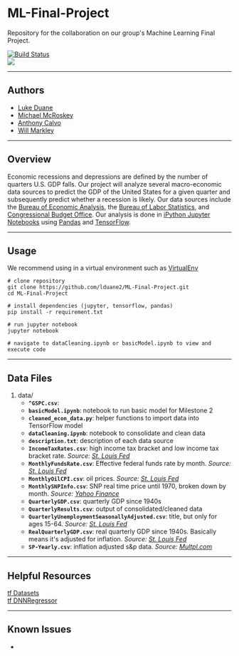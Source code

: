 # ML-Final-Project
Repository for the collaboration on our group's Machine Learning Final Project.

[![Build Status](https://travis-ci.org/lduane2/ML-Final-Project.svg?branch=master)](https://travis-ci.org/lduane2/ML-Final-Project)  
![](https://www.tensorflow.org/images/tf_logo_transp.png)

----
## Authors
* [Luke Duane](https://github.com/lduane2)
* [Michael McRoskey](https://github.com/michaelmcroskey)
* [Anthony Calvo](https://github.com/acalvo813)
* [Will Markley](https://github.com/willmarkley)


----
## Overview
Economic recessions and depressions are defined by the number of quarters U.S. GDP falls. Our project will analyze several macro-economic data sources to predict the GDP of the United States for a given quarter and subsequently predict whether a recession is likely. Our data sources include the [Bureau of Economic Analysis](https://www.bea.gov/), the [Bureau of Labor Statistics](https://www.bls.gov/), and [Congressional Budget Office](https://www.cbo.gov/). Our analysis is done in [iPython Jupyter Notebooks](https://ipython.org/notebook.html) using [Pandas](https://pandas.pydata.org/) and [TensorFlow](https://www.tensorflow.org/).

----
## Usage

We recommend using in a virtual environment such as [VirtualEnv](https://virtualenv.pypa.io/en/stable/)

```
# clone repository
git clone https://github.com/lduane2/ML-Final-Project.git
cd ML-Final-Project

# install dependencies (jupyter, tensorflow, pandas)
pip install -r requirement.txt

# run jupyter notebook
jupyter notebook

# navigate to dataCleaning.ipynb or basicModel.ipynb to view and execute code

```

---
## Data Files
1. data/
	* **`^GSPC.csv`**: 
	* **`basicModel.ipynb`**: notebook to run basic model for Milestone 2
	* **`cleaned_econ_data.py`**: helper functions to import data into TensorFlow model
	* **`dataCleaning.ipynb`**: notebook to consolidate and clean data
	* **`description.txt`**: description of each data source
	* **`IncomeTaxRates.csv`**: high income tax bracket and low income tax bracket rate. *Source: [St. Louis Fed](https://fred.stlouisfed.org/graph/?id=IITTRHB,IITTRLB,)*
	* **`MonthlyFundsRate.csv`**: Effective federal funds rate by month. *Source: [St. Louis Fed](https://fred.stlouisfed.org/series/FEDFUNDS)*
	* **`MonthlyOilCPI.csv`**: oil prices. *Source: [St. Louis Fed](https://fred.stlouisfed.org/series/CUSRo0000SEHE)*
	* **`MonthlySNPInfo.csv`**: SNP real time price until 1970, broken down by month. *Source: [Yahoo Finance](https://finance.yahoo.com/quote/%5EGSPC/history?period1=18000&period2=1514782800&interval=1mo&filter=history&frequency=1mo)*
	* **`QuarterlyGDP.csv`**: quarterly GDP since 1940s
	* **`QuarterlyResults.csv`**: output of consolidated/cleaned data
	* **`QuarterlyUnemploymentSeasonallyAdjusted.csv`**: title, but only for ages 15-64. *Source: [St. Louis Fed](https://fred.stlouisfed.org/series/LRUN64TTUSQ156S)*
	* **`RealQuarterlyGDP.csv`**: real quarterly GDP since 1940s. Basically means it's adjusted for inflation. *Source: [St. Louis Fed](https://fred.stlouisfed.org/series/GDPC1)*
	* **`SP-Yearly.csv`**: inflation adjusted s&p data. *Source: [Multpl.com](http://www.multpl.com/inflation-adjusted-s-p-500/table/by-year)*

---
## Helpful Resources
[tf Datasets](https://www.tensorflow.org/versions/master/get_started/datasets_quickstart)  
[tf DNNRegressor](https://www.tensorflow.org/api_docs/python/tf/estimator/DNNRegressor)  

----
## Known Issues

-


